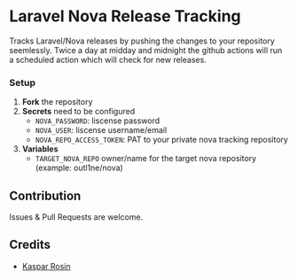 # Laravel Nova Release Tracking

Tracks Laravel/Nova releases by pushing the changes to your repository seemlessly.
Twice a day at midday and midnight the github actions will run a scheduled action which will check for new releases.

### Setup

1. **Fork** the repository
2. **Secrets** need to be configured
   - `NOVA_PASSWORD`: liscense password
   - `NOVA_USER`: liscense username/email
   - `NOVA_REPO_ACCESS_TOKEN`: PAT to your private nova tracking repository
3. **Variables**
   - `TARGET_NOVA_REPO` owner/name for the target nova repository (example: outl1ne/nova)

## Contribution

Issues & Pull Requests are welcome.<br>

## Credits

- [Kaspar Rosin](https://github.com/KasparRosin)
